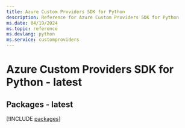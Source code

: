 ```yaml
---
title: Azure Custom Providers SDK for Python
description: Reference for Azure Custom Providers SDK for Python
ms.date: 04/19/2024
ms.topic: reference
ms.devlang: python
ms.service: customproviders
---
```

# Azure Custom Providers SDK for Python - latest
## Packages - latest
[!INCLUDE [packages](custom-providers-index.md)]